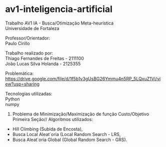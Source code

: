 # av1-inteligencia-artificial
Trabalho AV1 IA - Busca/Otimização Meta-heurística    
Universidade de Fortaleza   


Professor/Orientador:   
Paulo Cirillo    


Trabalho realizado por:   
Thiago Fernandes de Freitas - 2111100   
João Lucas Silva Holanda - 2125355



Problemática:   
https://drive.google.com/file/d/1f5b1v3gUsBG26Ymmu4n5RP_5LQxuZ1Vi/view?usp=sharing


Tecnologias utilizadas:   
Python   
numpy



1. Problema de Minimização/Maximização de função Custo/Objetivo    
Primeira Seção//      Algoritmos utilizados:
- Hill Climbing (Subida de Encosta),
- Busca Local Aleat´oria (Local Random Search - LRS,
- Busca Aleat´oria Global (Global Random Search - GRS).
